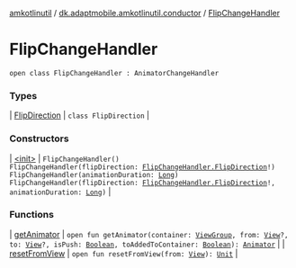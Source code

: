 [amkotlinutil](../../index.md) / [dk.adaptmobile.amkotlinutil.conductor](../index.md) / [FlipChangeHandler](index.md)

# FlipChangeHandler

`open class FlipChangeHandler : AnimatorChangeHandler`

### Types

| [FlipDirection](-flip-direction/index.md) | `class FlipDirection` |

### Constructors

| [&lt;init&gt;](-init-.md) | `FlipChangeHandler()`<br>`FlipChangeHandler(flipDirection: `[`FlipChangeHandler.FlipDirection`](-flip-direction/index.md)`!)`<br>`FlipChangeHandler(animationDuration: `[`Long`](https://kotlinlang.org/api/latest/jvm/stdlib/kotlin/-long/index.html)`)`<br>`FlipChangeHandler(flipDirection: `[`FlipChangeHandler.FlipDirection`](-flip-direction/index.md)`!, animationDuration: `[`Long`](https://kotlinlang.org/api/latest/jvm/stdlib/kotlin/-long/index.html)`)` |

### Functions

| [getAnimator](get-animator.md) | `open fun getAnimator(container: `[`ViewGroup`](https://developer.android.com/reference/android/view/ViewGroup.html)`, from: `[`View`](https://developer.android.com/reference/android/view/View.html)`?, to: `[`View`](https://developer.android.com/reference/android/view/View.html)`?, isPush: `[`Boolean`](https://kotlinlang.org/api/latest/jvm/stdlib/kotlin/-boolean/index.html)`, toAddedToContainer: `[`Boolean`](https://kotlinlang.org/api/latest/jvm/stdlib/kotlin/-boolean/index.html)`): `[`Animator`](https://developer.android.com/reference/android/animation/Animator.html) |
| [resetFromView](reset-from-view.md) | `open fun resetFromView(from: `[`View`](https://developer.android.com/reference/android/view/View.html)`): `[`Unit`](https://kotlinlang.org/api/latest/jvm/stdlib/kotlin/-unit/index.html) |

